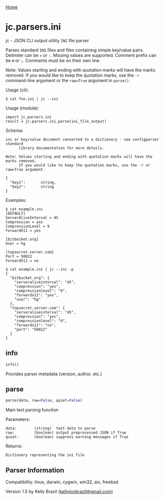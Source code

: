 [Home](https://kellyjonbrazil.github.io/jc/)

# jc.parsers.ini
jc - JSON CLI output utility `INI` file parser

Parses standard `INI` files and files containing simple key/value pairs. Delimiter can be `=` or `:`. Missing values are supported. Comment prefix can be `#` or `;`. Comments must be on their own line.

Note: Values starting and ending with quotation marks will have the marks removed. If you would like to keep the quotation marks, use the `-r` command-line argument or the `raw=True` argument in `parse()`.

Usage (cli):

    $ cat foo.ini | jc --ini

Usage (module):

    import jc.parsers.ini
    result = jc.parsers.ini.parse(ini_file_output)

Schema:

    ini or key/value document converted to a dictionary - see configparser standard
          library documentation for more details.

    Note: Values starting and ending with quotation marks will have the marks removed.
          If you would like to keep the quotation marks, use the -r or raw=True argument.

    {
      "key1":       string,
      "key2":       string
    }

Examples:

    $ cat example.ini
    [DEFAULT]
    ServerAliveInterval = 45
    Compression = yes
    CompressionLevel = 9
    ForwardX11 = yes

    [bitbucket.org]
    User = hg

    [topsecret.server.com]
    Port = 50022
    ForwardX11 = no

    $ cat example.ini | jc --ini -p
    {
      "bitbucket.org": {
        "serveraliveinterval": "45",
        "compression": "yes",
        "compressionlevel": "9",
        "forwardx11": "yes",
        "user": "hg"
      },
      "topsecret.server.com": {
        "serveraliveinterval": "45",
        "compression": "yes",
        "compressionlevel": "9",
        "forwardx11": "no",
        "port": "50022"
      }
    }


## info
```python
info()
```
Provides parser metadata (version, author, etc.)

## parse
```python
parse(data, raw=False, quiet=False)
```

Main text parsing function

Parameters:

    data:        (string)  text data to parse
    raw:         (boolean) output preprocessed JSON if True
    quiet:       (boolean) suppress warning messages if True

Returns:

    Dictionary representing the ini file

## Parser Information
Compatibility:  linux, darwin, cygwin, win32, aix, freebsd

Version 1.5 by Kelly Brazil (kellyjonbrazil@gmail.com)
